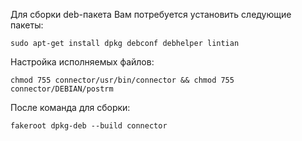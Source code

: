 Для сборки deb-пакета Вам потребуется установить следующие пакеты:

`sudo apt-get install dpkg debconf debhelper lintian`

Настройка исполняемых файлов:

`chmod 755 connector/usr/bin/connector && chmod 755 connector/DEBIAN/postrm`

После команда для сборки:

`fakeroot dpkg-deb --build connector`
